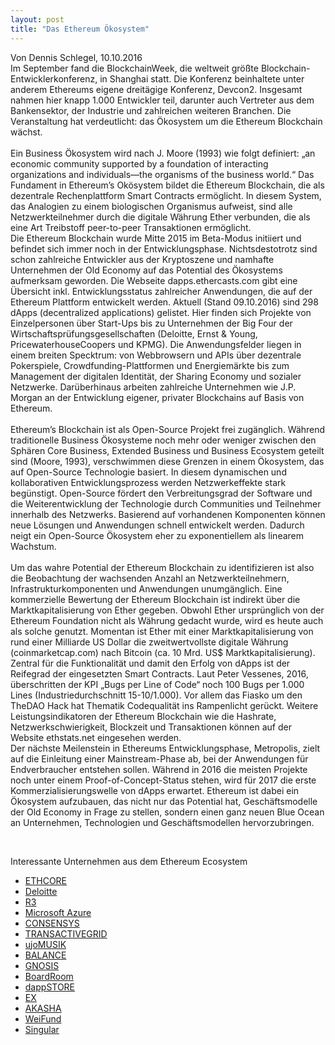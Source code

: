 ```yaml
---
layout: post
title: "Das Ethereum Ökosystem"
---
```


Von Dennis Schlegel, 10.10.2016
<br>
Im September fand die BlockchainWeek, die weltweit größte Blockchain-Entwicklerkonferenz, in Shanghai statt. Die Konferenz beinhaltete unter anderem Ethereums eigene dreitägige Konferenz, Devcon2. Insgesamt nahmen hier knapp 1.000 Entwickler teil, darunter auch Vertreter aus dem Bankensektor, der Industrie und zahlreichen weiteren Branchen. Die Veranstaltung hat verdeutlicht: das Ökosystem um die Ethereum Blockchain wächst.  
<br>
Ein Business Ökosystem wird nach J. Moore (1993) wie folgt definiert: „an economic community supported by a foundation of interacting organizations and individuals—the organisms of the business world.“ Das Fundament in Ethereum’s Okösystem bildet die Ethereum Blockchain, die als dezentrale Rechenplattform Smart Contracts ermöglicht. In diesem System, das Analogien zu einem biologischen Organismus aufweist, sind alle Netzwerkteilnehmer durch die digitale Währung Ether verbunden, die als eine Art Treibstoff peer-to-peer Transaktionen ermöglicht. 
<br>
Die Ethereum Blockchain wurde Mitte 2015 im Beta-Modus initiiert und befindet sich immer noch in der Entwicklungsphase. Nichtsdestotrotz sind schon zahlreiche Entwickler aus der Kryptoszene und namhafte Unternehmen der Old Economy auf das Potential des Ökosystems aufmerksam geworden. Die Webseite dapps.ethercasts.com gibt eine Übersicht inkl. Entwicklungsstatus zahlreicher Anwendungen, die auf der Ethereum Plattform entwickelt werden. Aktuell (Stand 09.10.2016) sind 298 dApps (decentralized applications) gelistet. Hier finden sich Projekte von Einzelpersonen über Start-Ups bis zu Unternehmen der Big Four der Wirtschaftsprüfungsgesellschaften (Deloitte, Ernst & Young, PricewaterhouseCoopers und KPMG). Die Anwendungsfelder liegen in einem breiten Specktrum: von Webbrowsern und APIs über dezentrale Pokerspiele, Crowdfunding-Plattformen und Energiemärkte bis zum Management der digitalen Identität, der Sharing Economy und sozialer Netzwerke. Darüberhinaus arbeiten zahlreiche Unternehmen wie J.P. Morgan an der Entwicklung eigener, privater Blockchains auf Basis von Ethereum.  
<br>
Ethereum’s Blockchain ist als Open-Source Projekt frei zugänglich. Während traditionelle Business Ökosysteme noch mehr oder weniger zwischen den Sphären Core Business, Extended Business und Business Ecosystem geteilt sind (Moore, 1993), verschwimmen diese Grenzen in einem Ökosystem, das auf Open-Source Technologie basiert. In diesem dynamischen und kollaborativen Entwicklungsprozess werden Netzwerkeffekte stark begünstigt. Open-Source fördert den Verbreitungsgrad der Software und die Weiterentwicklung der Technologie durch Communities und Teilnehmer innerhalb des Netzwerks. Basierend auf vorhandenen Komponenten können neue Lösungen und Anwendungen schnell entwickelt werden. Dadurch neigt ein Open-Source Ökosystem eher zu exponentiellem als linearem Wachstum.   
<br>
Um das wahre Potential der Ethereum Blockchain zu identifizieren ist also die Beobachtung der wachsenden Anzahl an Netzwerkteilnehmern, Infrastrukturkomponenten und Anwendungen unumgänglich. Eine kommerzielle Bewertung der Ethereum Blockchain ist indirekt über die Marktkapitalisierung von Ether gegeben. Obwohl Ether ursprünglich von der Ethereum Foundation nicht als Währung gedacht wurde, wird es heute auch als solche genutzt. Momentan ist Ether mit einer Marktkapitalisierung von rund einer Milliarde US Dollar die zweitwertvollste digitale Währung (coinmarketcap.com) nach Bitcoin (ca. 10 Mrd. US$ Marktkapitalisierung). Zentral für die Funktionalität und damit den Erfolg  von dApps ist der Reifegrad der eingesetzten Smart Contracts. Laut Peter Vessenes, 2016, überschritten der KPI „Bugs per Line of Code“ noch 100 Bugs per 1.000 Lines (Industriedurchschnitt 15-10/1.000). Vor allem das Fiasko um den TheDAO Hack hat Thematik Codequalität ins Rampenlicht gerückt. Weitere Leistungsindikatoren der Ethereum Blockchain wie die Hashrate, Netzwerkschwierigkeit, Blockzeit und Transaktionen können auf der Website ethstats.net eingesehen werden. 
<br>
Der nächste Meilenstein in Ethereums Entwicklungsphase, Metropolis, zielt auf die Einleitung einer Mainstream-Phase ab, bei der Anwendungen für Endverbraucher entstehen sollen. Während in 2016 die meisten Projekte noch unter einem Proof-of-Concept-Status stehen, wird für 2017 die erste Kommerzialisierungswelle von dApps erwartet. Ethereum ist dabei ein Ökosystem aufzubauen, das nicht nur das Potential hat, Geschäftsmodelle der Old Economy in Frage zu stellen, sondern einen ganz neuen Blue Ocean an Unternehmen, Technologien und Geschäftsmodellen hervorzubringen. 

<br>

Interessante Unternehmen aus dem Ethereum Ecosystem

* [ETHCORE](https://ethcore.io/)
* [Deloitte](http://www2.deloitte.com/uk/en/pages/innovation/articles/blockchain.html)
* [R3](https://r3cev.com)
* [Microsoft Azure](https://azure.microsoft.com/en-us/solutions/blockchain/)
* [CONSENSYS](https://consensys.net)
* [TRANSACTIVEGRID](http://transactivegrid.net/)
* [ujoMUSIK](http://ujomusic.com/)
* [BALANCE](http://balanc3.net)
* [GNOSIS](https://www.gnosis.pm/)
* [BoardRoom](http://boardroom.to/)
* [dappSTORE](http://dappstore.io)
* [EX](https://etherex.org/)
* [AKASHA](http://akasha.world/)
* [WeiFund](http://weifund.io/)
* [Singular](https://singulardtv.com/)


